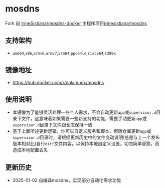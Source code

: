 # mosdns
Fork 自 [IrineSistiana/mosdns-docker](https://github.com/IrineSistiana/mosdns-docker)
主程序项目[irinesistiana/mosdns](https://github.com/IrineSistiana/mosdns)

## 支持架构
  - `amd64`,`x86`,`armv6`,`armv7`,`arm64`,`ppc64le`,`riscv64`,`s390x`

## 镜像地址
- https://hub.docker.com/r/dalamudx/mosdns

## 使用说明
- 本镜像为了能够灵活处理一些个人需求，不会自动更新`app`或`supervisor.d`目录下文件，这意味着如果需要一些新支持的功能，需要手动更新`app`或`supervisor.d`目录下文件跟仓库保持一致
- 基于上面所述更新逻辑，你可以自定义服务和脚本，但随仓库更新`app`或`supervisor.d`目录时，请根据更新历史中的文件变动说明(总是与上一个发布版本相对比)自行`diff`文件内容，以保持本地自定义设置，切勿简单替换，而造成本地配置丢失

## 更新历史
- 2025-01-02 自编译mosdns，实现部分自动化需求功能